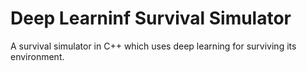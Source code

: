 # Deep Learninf Survival Simulator

A survival simulator in C++ which uses deep learning for surviving its environment.
